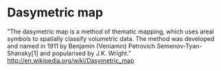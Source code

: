 
# Dasymetric map

"The dasymetric map is a method of thematic mapping, which uses areal symbols to spatially classify volumetric data. The method was developed and named in 1911 by Benjamin (Veniamin) Petrovich Semenov-Tyan-Shansky[1] and popularised by J.K. Wright."
http://en.wikipedia.org/wiki/Dasymetric_map